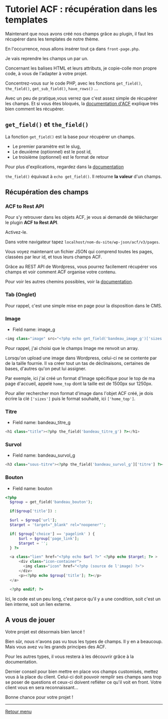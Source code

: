 # Tutoriel ACF : récupération dans les templates

Maintenant que nous avons créé nos champs grâce au plugin, il faut les récupérer dans les templates de notre thème. 

En l'occurrence, nous allons insérer tout ça dans `front-page.php`.

Je vais reprendre les champs un par un. 

Concernant les balises HTML et leurs attributs, je copie-colle mon propre code, à vous de l'adapter à votre projet.  

Concentrez-vous sur le code PHP, avec les fonctions `get_field()`, `the_field()`, `get_sub_field()`, `have_rows()` ... 

Avec un peu de pratique,vous verrez que c'est assez simple de récupérer les champs. Et si vous êtes bloqués, la [documentation d'ACF](https://www.advancedcustomfields.com/resources/) explique très bien comment les récupérer.

## `get_field()` et `the_field()`

La fonction `get_field()` est la base pour récupérer un champs. 

- Le premier paramètre est le slug,  
- Le deuxième (optionnel) est le post id,
- Le troisième (optionnel) est le format de retour

Pour plus d'explications, regardez dans la [documentation](https://www.advancedcustomfields.com/resources/get_field/) 

`the_field()` équivaut à `echo get_field()`. Il retourne **la valeur** d'un champs. 

## Récupération des champs

### ACF to Rest API

Pour s'y retrouver dans les objets ACF, je vous ai demandé de télécharger le plugin **ACF to Rest API**.

Activez-le. 

Dans votre navigateur tapez `localhost/nom-du-site/wp-json/acf/v3/pages`.

Vous voyez maintenant un fichier JSON qui comprend toutes les pages, classées par leur id, et tous leurs champs ACF. 

Grâce au REST API de Wordpress, vous pourrez facilement récupérer vos champs et voir comment ACF organise votre contenu.

Pour voir les autres chemins possibles, voir la [documentation](https://github.com/airesvsg/acf-to-rest-api).  

### Tab (Onglet)

Pour rappel, c'est une simple mise en page pour la disposition dans le CMS.

### Image

- Field name: image_g

```php
<img class="image" src="<?php echo get_field('bandeau_image_g')['sizes']['home_top']; ?>">
```

Pour rappel, j'ai choisi que le champs Image me renvoit un array. 

Lorsqu'on upload une image dans Wordpress, celui-ci ne se contente par de la taille fournie. Il va créer tout un tas de déclinaisons, certaines de bases, d'autres qu'on peut lui assigner. 

Par exemple, ici j'ai créé un format d'Image spécifique pour le top de ma page d'accueil, appelé `home_top` dont la taille est de 1500px sur 1250px. 

Pour aller rechercher mon format d'image dans l'objet ACF créé, je dois écrire la clé `['sizes']` puis le format souhaité, ici `['home_top']`. 


### Titre

- Field name: bandeau_titre_g

```php
<h1 class="title"><?php the_field('bandeau_titre_g') ?></h1>
```

### Survol

- Field name: bandeau_survol_g

```php
<h3 class="sous-titre"><?php the_field('bandeau_survol_g']['titre'] ?></h3>
```

### Bouton

- Field name: bouton

```php
<?php 
  $group = get_field('bandeau_bouton');

  if($group['title']) :

  $url = $group['url'];
  $target = 'target="_blank" rel="noopener"';

  if( $group['choice'] == 'pagelink' ) {
      $url = $group['page_link'];
      $target = '';
  } ?>

  <a class="lien" href="<?php echo $url ?>" <?php echo $target; ?> >
      <div class="icon-container">
        <img class="icon" href="<?php (source de l'image) ?>">
      </div>
      <p><?php echo $group['title']; ?></p>
  </a>

  <?php endif; ?>
```
Ici, le code est un peu long, c'est parce qu'il y a une condition, soit c'est un lien interne, soit un lien externe. 



## A vous de jouer

Votre projet est désormais bien lancé !

Bien sûr, nous n'avons pas vu tous les types de champs. Il y en a beaucoup. Mais vous avez vu les grands principes des ACF.

Pour les autres types, il vous restera à les découvrir grâce à la documentation. 

Dernier conseil pour bien mettre en place vos champs customisés, mettez vous à la place du client. Celui-ci doit pouvoir remplir ses champs sans trop se poser de questions et ceux-ci doivent refléter ce qu'il voit en front. Votre client vous en sera reconnaissant... 

Bonne chance pour votre projet ! 

___

[Retour menu](../)